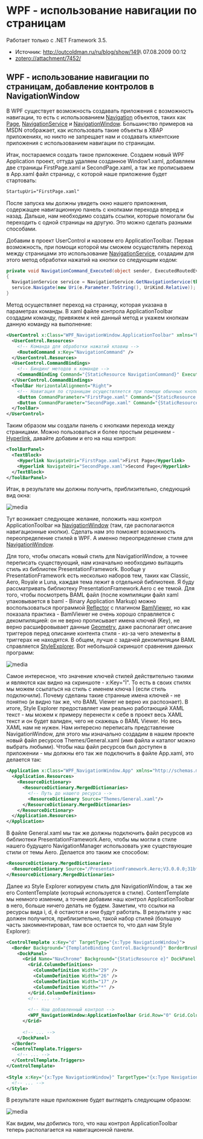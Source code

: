 ﻿# WPF - использование навигации по страницам

Работает только с .NET Framework 3.5.

* Источник: <http://outcoldman.ru/ru/blog/show/149>\ 07.08.2009 00:12
* <zotero://attachment/7452/>

## WPF - использование навигации по страницам, добавление контролов в NavigationWindow

В WPF существует возможность создавать приложения с возможность навигации, то есть с использованием [Navigation](https://docs.microsoft.com/en-us/previous-versions/ms748811(v=vs.100)?redirectedfrom=MSDN) объектов, таких как [Page](http://msdn.microsoft.com/en-us/library/system.windows.controls.page.aspx), [NavigationService](http://msdn.microsoft.com/en-us/library/system.windows.navigation.navigationservice.aspx) и [NavigationWindow](http://msdn.microsoft.com/en-us/library/system.windows.navigation.navigationwindow.aspx). Большинство примеров на MSDN отображает, как использовать такие объекты в XBAP приложениях, но никто не запрещает нам и создавать клиентские приложения с использованием навигации по страницам.

Итак, постараемся создать такое приложение. Создаем новый WPF Application проект, оттуда удаляем созданное Window1.xaml, добавляем две страницы FirstPage.xaml и SecondPage.xaml, а так же прописываем в App.xaml файл страницу, с которой наше приложение будет стартовать:

```xml
StartupUri="FirstPage.xaml"
```

После запуска мы должны увидеть окно нашего приложения, содержащее навигационную панель с кнопками перехода вперед и назад. Дальше, нам необходимо создать ссылки, которые помогали бы переходить с одной страницы на другую. Это можно сделать разными способами.

Добавим в проект UserControl и назовем его ApplicationToolbar. Первая возможность, при помощи которой мы сможем осуществлять переход между страницами это использование [NavigationService](http://msdn.microsoft.com/en-us/library/system.windows.navigation.navigationservice.aspx), создадим для этого метод обработки нажатий на кнопки со следующим кодом:

```csharp
private void NavigationCommand_Executed(object sender, ExecutedRoutedEventArgs e) 
{ 
  NavigationService service = NavigationService.GetNavigationService(this); 
  service.Navigate(new Uri(e.Parameter.ToString(), UriKind.Relative)); 
}
```

Метод осуществляет переход на страницу, которая указана в параметрах команды. В xaml файле контрола ApplicationToolbar создадим команду, привяжем к ней данный метод и укажем кнопкам данную команду на выполнение:

```xml
<UserControl x:Class="WPF_NavigationWindow.ApplicationToolbar" xmlns="http://schemas.microsoft.com/winfx/2006/xaml/presentation" xmlns:x="http://schemas.microsoft.com/winfx/2006/xaml" Height="Auto" Width="Auto"> 
  <UserControl.Resources> 
    <!-- Команда для обработки нажатий клавиш --> 
    <RoutedCommand x:Key="NavigationCommand" /> 
  </UserControl.Resources> 
  <UserControl.CommandBindings> 
    <!-- Биндинг методов к команде --> 
    <CommandBinding Command="{StaticResource NavigationCommand}" Executed="NavigationCommand_Executed" /> 
  </UserControl.CommandBindings> 
  <ToolBar HorizontalAlignment="Right"> 
    <!-- Навигация по страницам осуществляется при помощи обычных кнопок и команд --> 
    <Button CommandParameter="FirstPage.xaml" Command="{StaticResource NavigationCommand}">First Page</Button> 
    <Button CommandParameter="SecondPage.xaml" Command="{StaticResource NavigationCommand}">Second Page</Button> 
  </ToolBar> 
</UserControl>
```

Таким образом мы создали панель с кнопками перехода между страницами. Можно пользоваться и более простым решением - [Hyperlink](http://msdn.microsoft.com/en-us/library/system.windows.documents.hyperlink.aspx), давайте добавим и его на наш контрол:

```xml
<ToolBarPanel> 
  <TextBlock> 
    <Hyperlink NavigateUri="FirstPage.xaml">First Page</Hyperlink> 
    <Hyperlink NavigateUri="SecondPage.xaml">Second Page</Hyperlink> 
  </TextBlock> 
</ToolBarPanel>
```

Итак, в результате мы должны получить, приблизительно, следующий вид окна:

![media](media/dd125345-5723-4f6d-88e2-3931768e9510.png)

Тут возникает следующее желание, положить наш контрол ApplicationToolbar на [NavigationWindow](http://msdn.microsoft.com/en-us/library/system.windows.navigation.navigationwindow.aspx) (там, где располагаются навигационные кнопки). Сделать нам это поможет возможность переопределение стилей в WPF. А именно переопределение стиля для [NavigationWindow](http://msdn.microsoft.com/en-us/library/system.windows.navigation.navigationwindow.aspx).

Для того, чтобы описать новый стиль для NavigationWindow, а точнее переписать существующий, нам изначально необходимо вытащить стиль из библиотек PresentationFramework. Вообще у PresentationFramework есть несколько наборов тем, таких как Classic, Aero, Royale и Luna, каждая тема лежит в отдельной библиотеке. Я буду рассматривать библиотеку PresentationFramework.Aero с ее темой. Для того, чтобы посмотреть BAML файл (после компиляции файл xaml упаковывается в baml - Binary Application Markup) можно воспользоваться программой [Reflector](http://www.red-gate.com/products/reflector/) с плагином [BamlViewer](http://www.codeplex.com/reflectoraddins), но как показала практика - BamlViewer не очень хорошо справляется с декомпиляцией: он не верно прописывает имена ключей (Key), не верно расшифровывает данные [Geometry](http://msdn.microsoft.com/en-us/library/ms751808.aspx), даже располагает описание триггеров перед описание контента стиля - из-за чего элементы в триггерах не находятся. В общем, лучше с задачей декомпиляции BAML справляется [StyleExplorer](http://www.codeplex.com/stylesexplorer). Вот небольшой скриншот сравнения данных программ:

![media](media/d22fcf9e-43b9-4cb1-87f9-8e1cdcfff751.png)

Самое интересное, что значение ключей стилей действительно такими и являются как видно на скриншоте - x:Key="Ì". То есть в своих стилях мы можем ссылаться на стиль с именем ключа Ì (если стиль подключили). Почему сделаны такие странные имена ключей - не понятно (и видно так же, что BAML Viewer не верно их распознает). В итоге, Style Explorer предоставляет нам реально работающий XAML текст - мы можем к примеру перенести к себе в проект весь XAML текст и он будет валиден, чего не скажешь о BAML Viewer. Но весь XAML нам не нужен. Нам интересно переписать представление NavigationWindow, для этого мы изначально создадим в нашем проекте новый файл ресурсов Themes/General.xaml (имя файла и каталог можно выбрать любыми). Чтобы наш файл ресурсов был доступен в приложении - мы должны его так же подключить в файле App.xaml, это делается так:

```xml
<Application x:Class="WPF_NavigationWindow.App" xmlns="http://schemas.microsoft.com/winfx/2006/xaml/presentation" xmlns:x="http://schemas.microsoft.com/winfx/2006/xaml" StartupUri="FirstPage.xaml"> 
  <Application.Resources> 
    <ResourceDictionary> 
      <ResourceDictionary.MergedDictionaries> 
        <!-- Путь до нашего ресурса --> 
        <ResourceDictionary Source="Themes/General.xaml"/> 
      </ResourceDictionary.MergedDictionaries> 
    </ResourceDictionary> 
  </Application.Resources> 
</Application>
```

В файле General.xaml мы так же должны подключить файл ресурсов из библиотеки PresentationFramework.Aero, чтобы мы могли в стиле нашего будущего NavigationManager использовать уже существующие стили от темы Aero. Делается это таким же способом:

```xml
<ResourceDictionary.MergedDictionaries> 
  <ResourceDictionary Source="/PresentationFramework.Aero;V3.0.0.0;31bf3856ad364e35;component/themes/Aero.NormalColor.xaml"/> 
</ResourceDictionary.MergedDictionaries>
```

Далее из Style Explorer копируем стиль для NavigationWindow, а так же его ContentTemplate (который используется в стиле). ContentTemplate мы немного изменим, а точнее добавим наш контрол ApplicationToolbar в него, больше ничего делать не будем. Заметим, что ссылки на ресурсы вида ì, d, ê остаются и они будут работать. В результате у нас должен получится, приблизительно, такой набор стилей (большую часть закомментировал, там все остается то, что дал нам Style Explorer):

```xml
<ControlTemplate x:Key="d" TargetType="{x:Type NavigationWindow}"> 
  <Border Background="{TemplateBinding Control.Background}" BorderBrush="{TemplateBinding Control.BorderBrush}" BorderThickness="{TemplateBinding Control.BorderThickness}"> 
    <DockPanel> 
      <Grid Name="NavChrome" Background="{StaticResource e}" DockPanel.Dock="Top" Height="30"> 
        <Grid.ColumnDefinitions> 
          <ColumnDefinition Width="29" /> 
          <ColumnDefinition Width="26" /> 
          <ColumnDefinition Width="17" /> 
          <ColumnDefinition Width="*" /> 
        </Grid.ColumnDefinitions> 
        <!-- ... --> 
 
        <!-- Наш добавленный контрол --> 
        <WPF_NavigationWindow:ApplicationToolbar Grid.Row="0" Grid.Column="3" HorizontalAlignment="Right"/> 
      </Grid> 
 
      <!-- ... --> 
    </DockPanel> 
  </Border> 
  <ControlTemplate.Triggers> 
    <!-- ... --> 
  </ControlTemplate.Triggers> 
</ControlTemplate> 
 
<Style x:Key="{x:Type NavigationWindow}" TargetType="{x:Type NavigationWindow}"> 
  <!-- ... --> 
</Style>
```

В результате наше приложение будет выглядеть следующим образом:

![media](media/2bfb5997-2257-4f24-8729-1b9b1555f4e5.png)

Как видим, мы добились того, что наш контрол ApplicationToolbar теперь располагается на навигационной панели.
